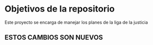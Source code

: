 # Objetivos de la repositorio

Este proyecto se encarga de manejar los planes de la liga de la justicia

## ESTOS CAMBIOS SON NUEVOS 